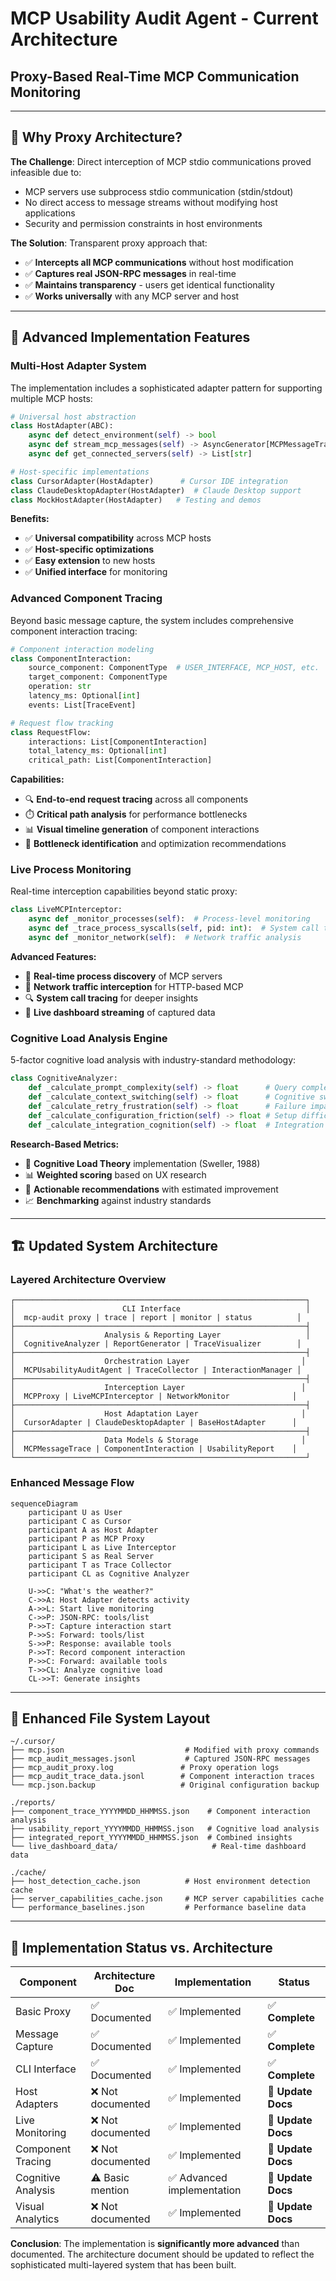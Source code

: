 # MCP Usability Audit Agent - Current Architecture 
## Proxy-Based Real-Time MCP Communication Monitoring


---

## 🎯 **Why Proxy Architecture?**

**The Challenge**: Direct interception of MCP stdio communications proved infeasible due to:
- MCP servers use subprocess stdio communication (stdin/stdout)
- No direct access to message streams without modifying host applications
- Security and permission constraints in host environments

**The Solution**: Transparent proxy approach that:
- ✅ **Intercepts all MCP communications** without host modification
- ✅ **Captures real JSON-RPC messages** in real-time
- ✅ **Maintains transparency** - users get identical functionality
- ✅ **Works universally** with any MCP server and host

---

## 🔧 **Advanced Implementation Features**

### **Multi-Host Adapter System**

The implementation includes a sophisticated adapter pattern for supporting multiple MCP hosts:

```python
# Universal host abstraction
class HostAdapter(ABC):
    async def detect_environment(self) -> bool
    async def stream_mcp_messages(self) -> AsyncGenerator[MCPMessageTrace, None]
    async def get_connected_servers(self) -> List[str]

# Host-specific implementations
class CursorAdapter(HostAdapter)      # Cursor IDE integration
class ClaudeDesktopAdapter(HostAdapter)  # Claude Desktop support
class MockHostAdapter(HostAdapter)   # Testing and demos
```

**Benefits:**
- ✅ **Universal compatibility** across MCP hosts
- ✅ **Host-specific optimizations** 
- ✅ **Easy extension** to new hosts
- ✅ **Unified interface** for monitoring

### **Advanced Component Tracing**

Beyond basic message capture, the system includes comprehensive component interaction tracing:

```python
# Component interaction modeling
class ComponentInteraction:
    source_component: ComponentType  # USER_INTERFACE, MCP_HOST, etc.
    target_component: ComponentType
    operation: str
    latency_ms: Optional[int]
    events: List[TraceEvent]

# Request flow tracking  
class RequestFlow:
    interactions: List[ComponentInteraction]
    total_latency_ms: Optional[int]
    critical_path: List[ComponentInteraction]
```

**Capabilities:**
- 🔍 **End-to-end request tracing** across all components
- ⏱️ **Critical path analysis** for performance bottlenecks
- 📊 **Visual timeline generation** of component interactions
- 🎯 **Bottleneck identification** and optimization recommendations

### **Live Process Monitoring**

Real-time interception capabilities beyond static proxy:

```python
class LiveMCPInterceptor:
    async def _monitor_processes(self):  # Process-level monitoring
    async def _trace_process_syscalls(self, pid: int):  # System call tracing
    async def _monitor_network(self):  # Network traffic analysis
```

**Advanced Features:**
- 🔄 **Real-time process discovery** of MCP servers
- 📡 **Network traffic interception** for HTTP-based MCP
- 🔍 **System call tracing** for deeper insights
- 📱 **Live dashboard streaming** of captured data

### **Cognitive Load Analysis Engine**

5-factor cognitive load analysis with industry-standard methodology:

```python
class CognitiveAnalyzer:
    def _calculate_prompt_complexity(self) -> float      # Query complexity analysis
    def _calculate_context_switching(self) -> float      # Cognitive switching cost
    def _calculate_retry_frustration(self) -> float      # Failure impact analysis
    def _calculate_configuration_friction(self) -> float # Setup difficulty
    def _calculate_integration_cognition(self) -> float  # Integration complexity
```

**Research-Based Metrics:**
- 🧠 **Cognitive Load Theory** implementation (Sweller, 1988)
- 📊 **Weighted scoring** based on UX research
- 🎯 **Actionable recommendations** with estimated improvement
- 📈 **Benchmarking** against industry standards

---

## 🏗️ **Updated System Architecture**

### **Layered Architecture Overview**

```
┌─────────────────────────────────────────────────────────────────┐
│                        CLI Interface                            │
│  mcp-audit proxy | trace | report | monitor | status          │  
├─────────────────────────────────────────────────────────────────┤
│                    Analysis & Reporting Layer                   │
│  CognitiveAnalyzer | ReportGenerator | TraceVisualizer        │
├─────────────────────────────────────────────────────────────────┤
│                    Orchestration Layer                         │
│  MCPUsabilityAuditAgent | TraceCollector | InteractionManager │
├─────────────────────────────────────────────────────────────────┤
│                    Interception Layer                          │  
│  MCPProxy | LiveMCPInterceptor | NetworkMonitor              │
├─────────────────────────────────────────────────────────────────┤
│                    Host Adaptation Layer                       │
│  CursorAdapter | ClaudeDesktopAdapter | BaseHostAdapter      │
├─────────────────────────────────────────────────────────────────┤
│                    Data Models & Storage                       │
│  MCPMessageTrace | ComponentInteraction | UsabilityReport    │
└─────────────────────────────────────────────────────────────────┘
```

### **Enhanced Message Flow**

```mermaid
sequenceDiagram
    participant U as User
    participant C as Cursor  
    participant A as Host Adapter
    participant P as MCP Proxy
    participant L as Live Interceptor
    participant S as Real Server
    participant T as Trace Collector
    participant CL as Cognitive Analyzer

    U->>C: "What's the weather?"
    C->>A: Host Adapter detects activity
    A->>L: Start live monitoring
    C->>P: JSON-RPC: tools/list
    P->>T: Capture interaction start
    P->>S: Forward: tools/list
    S->>P: Response: available tools
    P->>T: Record component interaction
    P->>C: Forward: available tools
    T->>CL: Analyze cognitive load
    CL->>T: Generate insights
```

---

## 📁 **Enhanced File System Layout**

```
~/.cursor/
├── mcp.json                           # Modified with proxy commands
├── mcp_audit_messages.jsonl           # Captured JSON-RPC messages  
├── mcp_audit_proxy.log               # Proxy operation logs
├── mcp_audit_trace_data.jsonl        # Component interaction traces
└── mcp.json.backup                   # Original configuration backup

./reports/
├── component_trace_YYYYMMDD_HHMMSS.json    # Component interaction analysis
├── usability_report_YYYYMMDD_HHMMSS.json   # Cognitive load analysis  
├── integrated_report_YYYYMMDD_HHMMSS.json  # Combined insights
└── live_dashboard_data/                     # Real-time dashboard data

./cache/
├── host_detection_cache.json          # Host environment detection cache
├── server_capabilities_cache.json     # MCP server capabilities cache
└── performance_baselines.json         # Performance baseline data
```

---

## 🎯 **Implementation Status vs. Architecture**

| Component | Architecture Doc | Implementation | Status |
|-----------|-----------------|----------------|---------|
| Basic Proxy | ✅ Documented | ✅ Implemented | ✅ **Complete** |
| Message Capture | ✅ Documented | ✅ Implemented | ✅ **Complete** |
| CLI Interface | ✅ Documented | ✅ Implemented | ✅ **Complete** |
| Host Adapters | ❌ Not documented | ✅ Implemented | 🔄 **Update Docs** |
| Live Monitoring | ❌ Not documented | ✅ Implemented | 🔄 **Update Docs** |
| Component Tracing | ❌ Not documented | ✅ Implemented | 🔄 **Update Docs** |
| Cognitive Analysis | ⚠️ Basic mention | ✅ Advanced implementation | 🔄 **Update Docs** |
| Visual Analytics | ❌ Not documented | ✅ Implemented | 🔄 **Update Docs** |

**Conclusion**: The implementation is **significantly more advanced** than documented. The architecture document should be updated to reflect the sophisticated multi-layered system that has been built. 